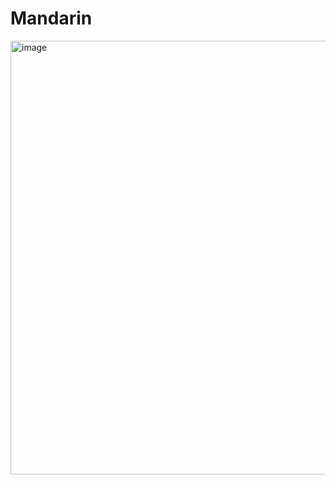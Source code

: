 # Mandarin

<img width="694" alt="image" src="https://user-images.githubusercontent.com/20562991/201921992-7cd58e66-2267-4378-8ebc-fa4489617ac7.png">
